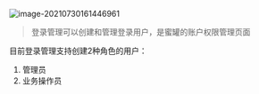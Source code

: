 ![image-20210730161446961](http://img.threatbook.cn/hfish/20210730161448.png)

> 登录管理可以创建和管理登录用户，是蜜罐的账户权限管理页面

目前登录管理支持创建2种角色的用户：

1. 管理员
2. 业务操作员

